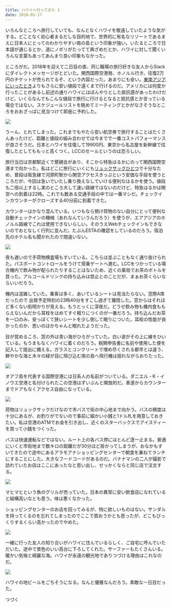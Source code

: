 ```yaml
---
title: ハワイへ行ってきた 1
date: 2018-01-17
---
```


いろんなところへ旅行していても、なんとなくハワイを敬遠していたような気がする。どことなく初心者まるだしな目的地で、世界的に有名なリゾートであるまえに日本人にとってのわかりやすい南の島という印象が強い。いたるところで日本語が通じるとか、道にノボリがたってて興ざめだとか、ハワイに対して聞くいろんな言葉もあってあんまり良い印象もなかった。

ところがだ。2018年を迎えて二日目の夜、同じ職場の旅行好きな友人からSlackにダイレクトメッセージがとどいた。関西国際空港発、ホノルル行き、往復2万円のチケットが売られてるぞ、という内容だった。あまりにも安い。[東南アジアにいったとき](/post/1505546861/)よりもさらに安い値段で遠くまで行けるのだ。アメリカには何度か行ったことがあるし前述の通りハワイにはぼんやりとした抵抗感があったわけだけど、いくらなんでもこんな値段で旅行に行けるとなると抵抗感とか言っている場合ではない。スケジュールリストを眺めてミーティングとかがなさそうなところをおおざっぱに見当つけて即座に予約した。

![](https://photos.xar.sh/39053564914_6f83562dc9_b.jpg)

うーん、とれてしまった。これまでもやたら安い航空券で旅行することはたくさんあったけど、距離と値段の組み合わせでは今までで一番コストパフォーマンスが良さそうだ。日本とハワイを往復して19900円、東京から名古屋を新幹線で往復したとしてももっと高くつく。LCCのセールというのは恐ろしい。

旅行当日は京都駅近くで懇親会があり、そこから特急はるかにのって関西国際空港まで向かった。私はどこに旅行にいくにも[リュックサックひとつ](/post/1492733788/)で十分なため、普段は阪急線で河原町駅から関空アクセスきっぷという安価な手段を使うところだが、今回は急いでいたし乗り換えなしでいける便利なはるかを使う。値段も二倍以上するし実のところ大して速い路線ではないのだけど、特急はるかは関空への到着は22時。これでも数ある交通手段の中では一番マシだ。チェックインカウンターがクローズする40分前に到着できた。

カウンターはかなり混んでいる。いつもなら預け荷物のない自分にとって便利な自動チェックインの機械（あれなんていうんだろう）を使うが、エアアジアのホノルル路線でこれは使用できないらしい。そのうえWebチェックインもできないのでおとなしく行列に並んだ。たぶんESTAの確認をしているのだろう。宿泊先のホテル名も聞かれたので間違いない。

![](https://photos.xar.sh/38877844095_7860b3cf06_h.jpg)

夜も遅いので手荷物検査場もすいている。こちらは並ぶこともなく通り抜けられた。パスポートコントロールをうけて搭乗ゲートへ進む。LCCをつかっている場合機内で飲み物が配られたりすることはないため、近くの薬局でお茶のボトルを買った。アルコールドリンクの持ち込みは禁止とのことだが、まぁお茶くらいならいいだろう。

機内は混雑していた。乗客は多く、あいているシートは見当たらない。窓際A席だったので
出発予定時刻の23時40分をすこし過ぎて離陸した。窓からはそれほど多くない街明かりが見える。もうとっくに深夜だ。どうせ飲み物も機内食ももらえないんだから耳栓をはめてすぐ眠りにつくのが一番だろう。持ち込んだお茶を一口のみ、安っぽくて狭いシートを少し倒して眠りについた。耳栓の性能が良かったのか、思いのほかちゃんと眠れたようだった。

目が覚めるころ、窓の外は青い海がひろがっていた。白い波がその上に線をひいている。もうまもなくハワイに着くのだろう。税関申告書に名前や使用した便を記入して提出に備える。ガラスとコンクリートで埋め尽くされる都市とは違う、鮮やかな海と木々の緑が目に飛び込む南の島へ飛行機は揺れながらおりたった。

![](https://photos.xar.sh/38877848655_7083353763_h.jpg)

オアフ島を代表する国際空港には日系人の名前がついている。ダニエル・K・イノウエ空港と名付けられたこの空港はずいぶんと開放的だ。車道からカウンターまでドアもなくアクセス自由になっている。

![](https://photos.xar.sh/38877851175_17e40c64dd_h.jpg)

荷物はリュックサックだけなので市バスで街の中心地まで向かう。バスの頻度は十分にあるが、お釣りがでないので事前に細かい小銭と1ドル札を用意しておきたい。私は空港のATMでお金を引き出し、近くのスターバックスでアイスティーを買って小銭をつくった。

バスは快速運転などではない。ルート上の各バス停にほとんど逐一止まる。普通にいくと市街地まで数キロの距離だが30分ほど掛かってしまうが、おなかもすいてきたので途中にあるアラモアナショッピングセンターで朝食を兼ねてランチにすることにした。大きなフードコードがあるのだ。バナナマンの二人が撮影で訪れていたお店はここにあったなと思い出し、せっかくならと同じ店で注文する。

![](https://photos.xar.sh/38877854135_4fcb1b2390_h.jpg)

マヒマヒという魚のグリルが売っていた。日本の異常に安い飲食店になれていると結構高いなとも思う。味は悪くなかった。

ショッピングセンターのお店を回ってみるが、特に欲しいものはない。サンダルを持ってくるのを忘れてしまったのでここで買おうかとも思ったが、どこもびっくりするくらい高かったのでやめた。

![](https://photos.xar.sh/38877859155_03917608f6_h.jpg)

一緒に行った友人の知り合いがハワイに住んでいるらしく、ご自宅に呼んでいただいた。途中で景色のいい高台に下ろしてくれた。サーファーもたくさんいる。暖かい気候と綺麗な海。ハワイが永遠の観光地でありつづける理由はこれなのだ。

![](https://photos.xar.sh/38877881105_c214550970_h.jpg)

ハワイの地ビールをごちそうになる。なんと優雅なんだろう。素敵な一日目だった。


つづく
